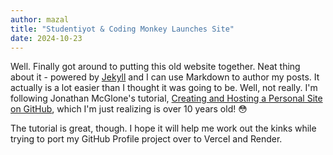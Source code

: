 ```yaml
---
author: mazal
title: "Studentiyot & Coding Monkey Launches Site"
date: 2024-10-23
---
```


Well. Finally got around to putting this old website together. Neat thing about it - powered by [Jekyll](http://jekyllrb.com) and I can use Markdown to author my posts. It actually is a lot easier than I thought it was going to be. Well, not really. I'm following Jonathan McGlone's tutorial, [Creating and Hosting a Personal Site on GitHub](https://jmcglone.com/guides/github-pages/), which I'm just realizing is over 10 years old! 😳

The tutorial is great, though. I hope it will help me work out the kinks while trying to port my GitHub Profile project over to Vercel and Render.
